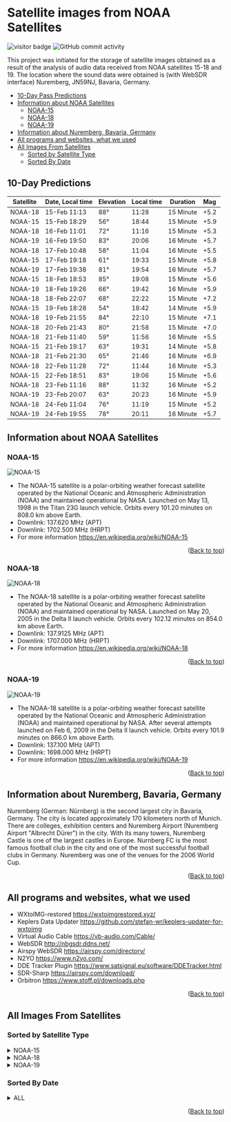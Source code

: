 # Satellite images from NOAA Satellites

![visitor badge](https://visitor-badge.glitch.me/badge?page_id=wisewebworks-noaa&left_text=Total%20Visitors)
![GitHub commit activity](https://img.shields.io/badge/Total%20Image-3-blue?style=flat&logo=Alwaysdata)

This project was initiated for the storage of satellite images obtained as a result of the analysis of audio data received from NOAA satellites 15-18 and 19. The location where the sound data were obtained is (with WebSDR interface) Nuremberg, JN59NJ, Bavaria, Germany.

* [10-Day Pass Predictions](#10-day-predictions)
* [Information about NOAA Satellites](#information-about-noaa-satellites)
  * [NOAA-15](#noaa-15)
  * [NOAA-18](#noaa-18)
  * [NOAA-19](#noaa-19)
* [Information about Nuremberg, Bavaria, Germany](#information-about-nuremberg-bavaria-germany)
* [All programs and websites, what we used](#all-programs-and-websites-what-we-used)
* [All Images From Satellites](#all-images-from-satellites)
  * [Sorted by Satellite Type](#sorted-by-satellite-type)
  * [Sorted By Date](#sorted-by-date)

## 10-Day Predictions

| Satellite | Date, Local time | Elevation | Local time | Duration  | Mag   |
|-----------|------------------|-----------|------------|-----------|-------|
| NOAA-18   | 15-Feb 11:13     | 88°       | 11:28      | 15 Minute | +5.2  |
| NOAA-15   | 15-Feb 18:29     | 56°       | 18:44      | 15 Minute | +5.9  |
| NOAA-18   | 16-Feb 11:01     | 72°       | 11:16      | 15 Minute | +5.3  |
| NOAA-19   | 16-Feb 19:50     | 83°       | 20:06      | 16 Minute | +5.7  |
| NOAA-18   | 17-Feb 10:48     | 58°       | 11:04      | 16 Minute | +5.5  |
| NOAA-15   | 17-Feb 19:18     | 61°       | 19:33      | 15 Minute | +5.8  |
| NOAA-19   | 17-Feb 19:38     | 81°       | 19:54      | 16 Minute | +5.7  |
| NOAA-15   | 18-Feb 18:53     | 85°       | 19:08      | 15 Minute | +5.6  |
| NOAA-19   | 18-Feb 19:26     | 66°       | 19:42      | 16 Minute | +5.9  |
| NOAA-18   | 18-Feb 22:07     | 68°       | 22:22      | 15 Minute | +7.2  |
| NOAA-15   | 19-Feb 18:28     | 54°       | 18:42      | 14 Minute | +5.9  |
| NOAA-18   | 19-Feb 21:55     | 84°       | 22:10      | 15 Minute | +7.1  |
| NOAA-18   | 20-Feb 21:43     | 80°       | 21:58      | 15 Minute | +7.0  |
| NOAA-18   | 21-Feb 11:40     | 59°       | 11:56      | 16 Minute | +5.5  |
| NOAA-15   | 21-Feb 19:17     | 63°       | 19:31      | 14 Minute | +5.8  |
| NOAA-18   | 21-Feb 21:30     | 65°       | 21:46      | 16 Minute | +6.9  |
| NOAA-18   | 22-Feb 11:28     | 72°       | 11:44      | 16 Minute | +5.3  |
| NOAA-15   | 22-Feb 18:51     | 83°       | 19:06      | 15 Minute | +5.6  |
| NOAA-18   | 23-Feb 11:16     | 88°       | 11:32      | 16 Minute | +5.2  |
| NOAA-19   | 23-Feb 20:07     | 63°       | 20:23      | 16 Minute | +5.9  |
| NOAA-18   | 24-Feb 11:04     | 76°       | 11:19      | 15 Minute | +5.2  |
| NOAA-19   | 24-Feb 19:55     | 78°       | 20:11      | 16 Minute | +5.7  |

## Information about NOAA Satellites

### NOAA-15

![NOAA-15](https://upload.wikimedia.org/wikipedia/commons/thumb/d/d0/NOAA-M.jpg/435px-NOAA-M.jpg)

* The NOAA-15 satellite is a polar-orbiting weather forecast satellite operated by the National Oceanic and Atmospheric Administration (NOAA) and maintained operational by NASA. Launched on May 13, 1998 in the Titan 23G launch vehicle. Orbits every 101.20 minutes on 808.0 km above Earth.
* Downlink: 137.620 MHz (APT)
* Downlink: 1702.500 MHz (HRPT)
* For more information <https://en.wikipedia.org/wiki/NOAA-15>

<p align="right">(<a href="#satellite-images-from-noaa-satellites">Back to top</a>)</p>

### NOAA-18

![NOAA-18](https://upload.wikimedia.org/wikipedia/commons/thumb/5/57/NOAA-18_or_19_rendering.jpg/435px-NOAA-18_or_19_rendering.jpg)

* The NOAA-18 satellite is a polar-orbiting weather forecast satellite operated by the National Oceanic and Atmospheric Administration (NOAA) and maintained operational by NASA. Launched on May 20, 2005 in the Delta II launch vehicle. Orbits every 102.12 minutes on 854.0 km above Earth.
* Downlink: 137.9125 MHz (APT)
* Downlink: 1707.000 MHz (HRPT)
* For more information <https://en.wikipedia.org/wiki/NOAA-18>

<p align="right">(<a href="#satellite-images-from-noaa-satellites">Back to top</a>)</p>

### NOAA-19

![NOAA-19](https://upload.wikimedia.org/wikipedia/commons/thumb/4/43/NOAA-N%27_accident.jpg/360px-NOAA-N%27_accident.jpg)

* The NOAA-18 satellite is a polar-orbiting weather forecast satellite operated by the National Oceanic and Atmospheric Administration (NOAA) and maintained operational by NASA. After several attempts launched on Feb 6, 2009 in the Delta II launch vehicle. Orbits every 101.9 minutes on 866.0 km above Earth.
* Downlink: 137.100 MHz (APT)
* Downlink: 1698.000 MHz (HRPT)
* For more information <https://en.wikipedia.org/wiki/NOAA-19>

<p align="right">(<a href="#satellite-images-from-noaa-satellites">Back to top</a>)</p>

## Information about Nuremberg, Bavaria, Germany

Nuremberg (German: Nürnberg) is the second largest city in Bavaria, Germany. The city is located approximately 170 kilometers north of Munich. There are colleges, exhibition centers and Nuremberg Airport (Nuremberg Airport "Albrecht Dürer") in the city. With its many towers, Nuremberg Castle is one of the largest castles in Europe. Nurnberg FC is the most famous football club in the city and one of the most successful football clubs in Germany. Nuremberg was one of the venues for the 2006 World Cup.
<p align="right">(<a href="#satellite-images-from-noaa-satellites">Back to top</a>)</p>

## All programs and websites, what we used

* WXtoIMG-restored <https://wxtoimgrestored.xyz/>
* Keplers Data Updater <https://github.com/stefan-wr/keplers-updater-for-wxtoimg>
* Virtual Audio Cable <https://vb-audio.com/Cable/>
* WebSDR <http://nbgsdr.ddns.net/>
* Airspy WebSDR <https://airspy.com/directory/>
* N2YO <https://www.n2yo.com/>
* DDE Tracker Plugin <https://www.satsignal.eu/software/DDETracker.html>
* SDR-Sharp <https://airspy.com/download/>
* Orbitron <https://www.stoff.pl/downloads.php>

<p align="right">(<a href="#satellite-images-from-noaa-satellites">Back to top</a>)</p>

## All Images From Satellites

### Sorted by Satellite Type

<details>
<summary>NOAA-15</summary>

|#|Date|Time|Duration|Preview|
|--- |--- |--- |--- |--- |
|1|14.02.2023|19:04|14 Minute|![14.02.2023 NOAA-15](NOAA-15/14_02_2023_NOAA_15.jpg)|
|2|15.02.2023|18:30|18 Minute|![15.02.2023 NOAA-15](NOAA-15/15_02_2023_NOAA_15.jpg)|
|3|-|-|-|-|
|4|-|-|-|-|
|5|-|-|-|-|
</details>

<details>
<summary>NOAA-18</summary>

|#|Date|Time|Duration|Preview|
|--- |--- |--- |--- |--- |
|1|10.02.2023|22:04|15 Minute|![10.02.2023 NOAA-18](NOAA-18/10_02_2023_NOAA_18.jpg)|
|2|-|-|-|-|
|3|-|-|-|-|
|4|-|-|-|-|
|5|-|-|-|-|
</details>

<details>
<summary>NOAA-19</summary>

|#|Date|Time|Duration|Preview|
|--- |--- |--- |--- |--- |
|1|14.02.2023|20:15|15 Minute|![14.02.2023 NOAA-19](NOAA-19/14_02_2023_NOAA_19.jpg)|
|2|16.02.2023|19:52|10 Minute|![16.02.2023 NOAA-19](NOAA-19/16_02_2023_NOAA_19.jpg)|
|3|-|-|-|-|
|4|-|-|-|-|
|5|-|-|-|-|
</details>

### Sorted By Date

<details>
<summary>ALL</summary>

|#|Date|Time|Duration|Satellite|Preview|
|--- |--- |--- |--- |--- |--- |
|1|10.02.2023|22:04|15 Minute|NOAA-18|![10.02.2023 NOAA-18](NOAA-18/10_02_2023_NOAA_18.jpg)|
|2|14.02.2023|19:04|14 Minute|NOAA-15|![14.02.2023 NOAA-15](NOAA-15/14_02_2023_NOAA_15.jpg)|
|3|14.02.2023|20:15|15 Minute|NOAA-19|![14.02.2023 NOAA-19](NOAA-19/14_02_2023_NOAA_19.jpg)|
|4|15.02.2023|18:30|18 Minute|NOAA-15|![15.02.2023 NOAA-15](NOAA-15/15_02_2023_NOAA_15.jpg)|
|4|16.02.2023|19:52|10 Minute|NOAA-19|![16.02.2023 NOAA-19](NOAA-19/16_02_2023_NOAA_19.jpg)|
|5|-|-|-|-|-|
|6|-|-|-|-|-|
|7|-|-|-|-|-|
|8|-|-|-|-|-|
|9|-|-|-|-|-|
|10|-|-|-|-|-|
</details>

<p align="right">(<a href="#satellite-images-from-noaa-satellites">Back to top</a>)</p>
